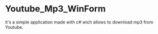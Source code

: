 # Youtube_Mp3_WinForm
it's a simple application made with c# wich allows to download mp3 from Youtube.

